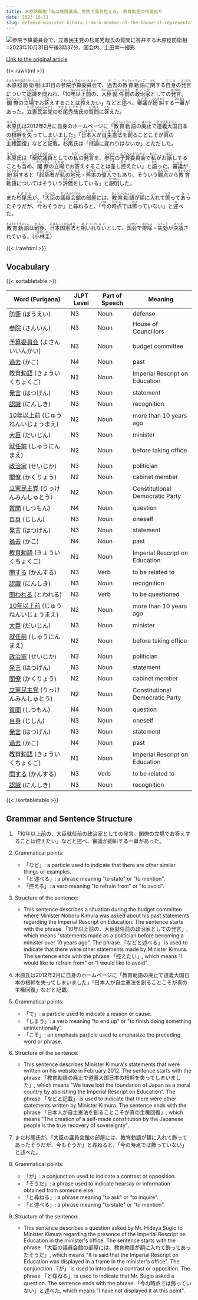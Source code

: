 ```yaml
---
title: 木原防衛相「私は衆院議員。参院で発言控える」　教育勅語の持論巡り
date: 2023-10-31
slug: defense-minister-kihara-i-am-a-member-of-the-house-of-representatives-i-will-refrain-from-making-statements-in-the-house-of-councillors-regarding-his-personal-views-on-the-imperial-rescript-on-education
---
```


![参院予算委員会で、立憲民主党の杉尾秀哉氏の質問に答弁する木原稔防衛相=2023年10月31日午後3時37分、国会内、上田幸一撮影](https://www.asahicom.jp/imgopt/img/1d36455e1a/comm_L/AS20231031002159.jpg "参院予算委員会で、立憲民主党の杉尾秀哉氏の質問に答弁する木原稔防衛相=2023年10月31日午後3時37分、国会内、上田幸一撮影")

[Link to the original article](https://asahi.com/articles/ASRB063Y7RB0UTFK00Z.html?iref=pc_politics_top__n)

{{< rawhtml >}}
<p><ruby>木原稔<rt>きはら みのる</rt></ruby><ruby>防衛相<rt>ぼうえいしょう</rt></ruby>は31日の<ruby>参院<rt>さんいん</rt></ruby><ruby>予算委員会<rt>よさんいいんかい</rt></ruby>で、<ruby>過去<rt>かこ</rt></ruby>の<ruby>教育勅語<rt>きょういくちょくご</rt></ruby>に<ruby>関<rt>かん</rt></ruby>する<ruby>自身<rt>じしん</rt></ruby>の<ruby>発言<rt>はつげん</rt></ruby>について<ruby>認識<rt>にんしき</rt></ruby>を<ruby>問<rt>と</rt></ruby>われ、「10<ruby>年以上<rt>ねんいじょう</rt></ruby><ruby>前<rt>まえ</rt></ruby>の、<ruby>大臣<rt>だいじん</rt></ruby><ruby>就任<rt>しゅうにん</rt></ruby><ruby>前<rt>まえ</rt></ruby>の<ruby>政治家<rt>せいじか</rt></ruby>としての<ruby>発言<rt>はつげん</rt></ruby>。<ruby>閣僚<rt>かくりょう</rt></ruby>の<ruby>立場<rt>たちば</rt></ruby>でお<ruby>答<rt>こた</rt></ruby>えすることは<ruby>控<rt>ひか</rt></ruby>えたい」などと<ruby>述<rt>の</rt></ruby>べ、<ruby>審議<rt>しんぎ</rt></ruby>が<ruby>紛糾<rt>ふんきゅう</rt></ruby>する<ruby>一幕<rt>ひとまく</rt></ruby>があった。<ruby>立憲民主党<rt>りっけんみんしゅとう</rt></ruby>の<ruby>杉尾秀哉<rt>すぎお ひでや</rt></ruby><ruby>氏<rt>し</rt></ruby>の<ruby>質問<rt>しつもん</rt></ruby>に<ruby>答<rt>こた</rt></ruby>えた。</p>

<p><ruby>木原<rt>きはら</rt></ruby>氏は2012年2月に自身のホームページに「<ruby>教育勅語<rt>きょういくちょっこ</rt></ruby>の<ruby>廃止<rt>はいし</rt></ruby>で<ruby>道義大国<rt>どうぎだいこく</rt></ruby>日本の<ruby>根幹<rt>こんかん</rt></ruby>を<ruby>失<rt>うしな</rt></ruby>ってしまいました」「<ruby>日本人<rt>にほんじん</rt></ruby>が<ruby>自主憲法<rt>じしゅけんぽう</rt></ruby>を<ruby>創<rt>つく</rt></ruby>ることこそが<ruby>真<rt>しん</rt></ruby>の<ruby>主権回復<rt>しゅけんかいふく</rt></ruby>」などと<ruby>記載<rt>きさい</rt></ruby>。<ruby>杉尾<rt>すぎお</rt></ruby>氏は「<ruby>持論<rt>じろん</rt></ruby>に<ruby>変<rt>か</rt></ruby>わりはないか」とただした。</p>

<p><ruby>木原<rt>きはら</rt></ruby>氏は「<ruby>衆院議員<rt>しゅういんぎいん</rt></ruby>としての<ruby>私<rt>わたし</rt></ruby>の<ruby>発言<rt>はつげん</rt></ruby>を、<ruby>参院<rt>さんいん</rt></ruby>の<ruby>予算委員会<rt>よさんいいんかい</rt></ruby>で<ruby>私<rt>わたし</rt></ruby>がお<ruby>話<rt>はなし</rt></ruby>しすることも<ruby>含<rt>ふく</rt></ruby>め、<ruby>閣僚<rt>かくりょう</rt></ruby>の<ruby>立場<rt>たちば</rt></ruby>でお<ruby>答<rt>こた</rt></ruby>えすることは<ruby>差<rt>さ</rt></ruby>し<ruby>控<rt>ひか</rt></ruby>えたい」と<ruby>語<rt>かた</rt></ruby>った。<ruby>審議<rt>しんぎ</rt></ruby>が<ruby>紛糾<rt>ふんきゅう</rt></ruby>すると「<ruby>起草者<rt>きそうしゃ</rt></ruby>が<ruby>私<rt>わたし</rt></ruby>の<ruby>地元<rt>じもと</rt></ruby>・<ruby>熊本<rt>くまもと</rt></ruby>の<ruby>偉人<rt>いじん</rt></ruby>でもあり、そういう<ruby>観点<rt>かんてん</rt></ruby>から<ruby>教育勅語<rt>きょういくちょくご</rt></ruby>についてはそういう<ruby>評価<rt>ひょうか</rt></ruby>をしている」と<ruby>説明<rt>せつめい</rt></ruby>した。</p>

<p>また<ruby>杉尾氏<rt>すぎおし</rt></ruby>が、「<ruby>大臣<rt>だいじん</rt></ruby>の<ruby>議員会館<rt>ぎいんかいかん</rt></ruby>の<ruby>部屋<rt>へや</rt></ruby>には、<ruby>教育勅語<rt>きょういくちょっこ</rt></ruby>が<ruby>額<rt>がく</rt></ruby>に<ruby>入<rt>い</rt></ruby>れて<ruby>飾<rt>かざ</rt></ruby>って<ruby>あっ<rt>あっ</rt></ruby>たそうだが、<ruby>今<rt>いま</rt></ruby>もそうか」と<ruby>尋<rt>たず</rt></ruby>ねると、「<ruby>今<rt>いま</rt></ruby>の<ruby>時点<rt>じてん</rt></ruby>では<ruby>飾<rt>かざ</rt></ruby>っていない」と<ruby>述<rt>の</rt></ruby>べた。</p>

<p><ruby>教育勅語<rt>きょういくちょくご</rt></ruby>は<ruby>戦後<rt>せんご</rt></ruby>、<ruby>日本国憲法<rt>にほんこくけんぽう</rt></ruby>と<ruby>相いれない<rt>あいいれない</rt></ruby>として、<ruby>国会<rt>こっかい</rt></ruby>で<ruby>排除<rt>はいじょ</rt></ruby>・<ruby>失効<rt>しっこう</rt></ruby>が<ruby>決議<rt>けつぎ</rt></ruby>されている。（<ruby>小林圭<rt>こばやしけい</rt></ruby>）</p>
{{< /rawhtml >}}

## Vocabulary


{{< sortabletable >}}

| Word (Furigana) | JLPT Level | Part of Speech | Meaning |
|-----------------|------------|----------------|---------|
|[防衛](https://jisho.org/search/%E9%98%B2%E8%A1%9B) (ぼうえい)| N3         | Noun           | defense |
|[参院](https://jisho.org/search/%E5%8F%82%E9%99%A2) (さんいん)| N3         | Noun           | House of Councillors |
|[予算委員会](https://jisho.org/search/%E4%BA%88%E7%AE%97%E5%A7%94%E5%93%A1%E4%BC%9A) (よさんいいんかい)| N3 | Noun | budget committee |
|[過去](https://jisho.org/search/%E9%81%8E%E5%8E%BB) (かこ)| N4 | Noun | past |
|[教育勅語](https://jisho.org/search/%E6%95%99%E8%82%B2%E5%8B%85%E8%AA%9E) (きょういくちょくご)| N1 | Noun | Imperial Rescript on Education |
|[発言](https://jisho.org/search/%E7%99%BA%E8%A8%80) (はつげん)| N3 | Noun | statement |
|[認識](https://jisho.org/search/%E8%AA%8D%E8%AD%98) (にんしき)| N3 | Noun | recognition |
|[10年以上前](https://jisho.org/search/10%E5%B9%B4%E4%BB%A5%E4%B8%8A%E5%89%8D) (じゅうねんいじょうまえ)| N2 | Noun | more than 10 years ago |
|[大臣](https://jisho.org/search/%E5%A4%A7%E8%87%A3) (だいじん)| N3 | Noun | minister |
|[就任前](https://jisho.org/search/%E5%B0%B1%E4%BB%BB%E5%89%8D) (しゅうにんまえ)| N2 | Noun | before taking office |
|[政治家](https://jisho.org/search/%E6%94%BF%E6%B2%BB%E5%AE%B6) (せいじか)| N3 | Noun | politician |
|[閣僚](https://jisho.org/search/%E9%96%A3%E5%83%9A) (かくりょう)| N2 | Noun | cabinet member |
|[立憲民主党](https://jisho.org/search/%E7%AB%8B%E6%86%B2%E6%B0%91%E4%B8%BB%E5%85%9A) (りっけんみんしゅとう)| N2 | Noun | Constitutional Democratic Party |
|[質問](https://jisho.org/search/%E8%B3%AA%E5%95%8F) (しつもん)| N4 | Noun | question |
|[自身](https://jisho.org/search/%E8%87%AA%E8%BA%AB) (じしん)| N3 | Noun | oneself |
|[発言](https://jisho.org/search/%E7%99%BA%E8%A8%80) (はつげん)| N3 | Noun | statement |
|[過去](https://jisho.org/search/%E9%81%8E%E5%8E%BB) (かこ)| N4 | Noun | past |
|[教育勅語](https://jisho.org/search/%E6%95%99%E8%82%B2%E5%8B%85%E8%AA%9E) (きょういくちょくご)| N1 | Noun | Imperial Rescript on Education |
|[関する](https://jisho.org/search/%E9%96%A2%E3%81%99%E3%82%8B) (かんする)| N3 | Verb | to be related to |
|[認識](https://jisho.org/search/%E8%AA%8D%E8%AD%98) (にんしき)| N3 | Noun | recognition |
|[問われる](https://jisho.org/search/%E5%95%8F%E3%82%8F%E3%82%8C%E3%82%8B) (とわれる)| N3 | Verb | to be questioned |
|[10年以上前](https://jisho.org/search/10%E5%B9%B4%E4%BB%A5%E4%B8%8A%E5%89%8D) (じゅうねんいじょうまえ)| N2 | Noun | more than 10 years ago |
|[大臣](https://jisho.org/search/%E5%A4%A7%E8%87%A3) (だいじん)| N3 | Noun | minister |
|[就任前](https://jisho.org/search/%E5%B0%B1%E4%BB%BB%E5%89%8D) (しゅうにんまえ)| N2 | Noun | before taking office |
|[政治家](https://jisho.org/search/%E6%94%BF%E6%B2%BB%E5%AE%B6) (せいじか)| N3 | Noun | politician |
|[発言](https://jisho.org/search/%E7%99%BA%E8%A8%80) (はつげん)| N3 | Noun | statement |
|[閣僚](https://jisho.org/search/%E9%96%A3%E5%83%9A) (かくりょう)| N2 | Noun | cabinet member |
|[立憲民主党](https://jisho.org/search/%E7%AB%8B%E6%86%B2%E6%B0%91%E4%B8%BB%E5%85%9A) (りっけんみんしゅとう)| N2 | Noun | Constitutional Democratic Party |
|[質問](https://jisho.org/search/%E8%B3%AA%E5%95%8F) (しつもん)| N4 | Noun | question |
|[自身](https://jisho.org/search/%E8%87%AA%E8%BA%AB) (じしん)| N3 | Noun | oneself |
|[発言](https://jisho.org/search/%E7%99%BA%E8%A8%80) (はつげん)| N3 | Noun | statement |
|[過去](https://jisho.org/search/%E9%81%8E%E5%8E%BB) (かこ)| N4 | Noun | past |
|[教育勅語](https://jisho.org/search/%E6%95%99%E8%82%B2%E5%8B%85%E8%AA%9E) (きょういくちょくご)| N1 | Noun | Imperial Rescript on Education |
|[関する](https://jisho.org/search/%E9%96%A2%E3%81%99%E3%82%8B) (かんする)| N3 | Verb | to be related to |
|[認識](https://jisho.org/search/%E8%AA%8D%E8%AD%98) (にんしき)| N3 | Noun | recognition |

{{< /sortabletable >}}


## Grammar and Sentence Structure

1. 「10年以上前の、大臣就任前の政治家としての発言。閣僚の立場でお答えすることは控えたい」などと述べ、審議が紛糾する一幕があった。

1. Grammatical points:
   - 「など」: a particle used to indicate that there are other similar things or examples.
   - 「と述べる」: a phrase meaning "to state" or "to mention".
   - 「控える」: a verb meaning "to refrain from" or "to avoid".

2. Structure of the sentence:
   - This sentence describes a situation during the budget committee where Minister Noboru Kimura was asked about his past statements regarding the Imperial Rescript on Education. The sentence starts with the phrase 「10年以上前の、大臣就任前の政治家としての発言」, which means "statements made as a politician before becoming a minister over 10 years ago". The phrase 「などと述べる」 is used to indicate that there were other statements made by Minister Kimura. The sentence ends with the phrase 「控えたい」, which means "I would like to refrain from" or "I would like to avoid".

2. 木原氏は2012年2月に自身のホームページに「教育勅語の廃止で道義大国日本の根幹を失ってしまいました」「日本人が自主憲法を創ることこそが真の主権回復」などと記載。

1. Grammatical points:
   - 「で」: a particle used to indicate a reason or cause.
   - 「しまう」: a verb meaning "to end up" or "to finish doing something unintentionally".
   - 「こそ」: an emphasis particle used to emphasize the preceding word or phrase.

2. Structure of the sentence:
   - This sentence describes Minister Kimura's statements that were written on his website in February 2012. The sentence starts with the phrase 「教育勅語の廃止で道義大国日本の根幹を失ってしまいました」, which means "We have lost the foundation of Japan as a moral country by abolishing the Imperial Rescript on Education". The phrase 「などと記載」 is used to indicate that there were other statements written by Minister Kimura. The sentence ends with the phrase 「日本人が自主憲法を創ることこそが真の主権回復」, which means "The creation of a self-made constitution by the Japanese people is the true recovery of sovereignty".

3. また杉尾氏が、「大臣の議員会館の部屋には、教育勅語が額に入れて飾ってあったそうだが、今もそうか」と尋ねると、「今の時点では飾っていない」と述べた。

1. Grammatical points:
   - 「が」: a conjunction used to indicate a contrast or opposition.
   - 「そうだ」: a phrase used to indicate hearsay or information obtained from someone else.
   - 「と尋ねる」: a phrase meaning "to ask" or "to inquire".
   - 「と述べる」: a phrase meaning "to state" or "to mention".

2. Structure of the sentence:
   - This sentence describes a question asked by Mr. Hideya Sugio to Minister Kimura regarding the presence of the Imperial Rescript on Education in the minister's office. The sentence starts with the phrase 「大臣の議員会館の部屋には、教育勅語が額に入れて飾ってあったそうだ」, which means "It is said that the Imperial Rescript on Education was displayed in a frame in the minister's office". The conjunction 「が」 is used to introduce a contrast or opposition. The phrase 「と尋ねる」 is used to indicate that Mr. Sugio asked a question. The sentence ends with the phrase 「今の時点では飾っていない」と述べた, which means "I have not displayed it at this point".